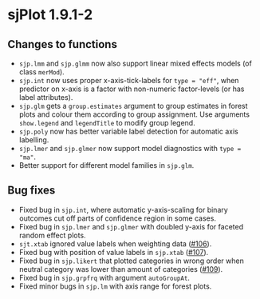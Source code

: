 # sjPlot 1.9.1-2

## Changes to functions

* `sjp.lmm`  and `sjp.glmm` now also support linear mixed effects models (of class `merMod`).
* `sjp.int` now uses proper x-axis-tick-labels for `type = "eff"`, when predictor on x-axis is a factor with non-numeric factor-levels (or has label attributes).
* `sjp.glm` gets a `group.estimates` argument to group estimates in forest plots and colour them according to group assignment. Use arguments `show.legend` and `legendTitle` to modify group legend.
* `sjp.poly` now has better variable label detection for automatic axis labelling.
* `sjp.lmer` and `sjp.glmer` now support model diagnostics with `type = "ma"`.
* Better support for different model families in `sjp.glm`.


## Bug fixes

* Fixed bug in `sjp.int`, where automatic y-axis-scaling for binary outcomes cut off parts of confidence region in some cases.
* Fixed bug in `sjp.lmer` and `sjp.glmer` with doubled y-axis for faceted random effect plots.
* `sjt.xtab` ignored value labels when weighting data ([#106](https://github.com/sjPlot/devel/issues/106)).
* Fixed bug with position of value labels in `sjp.xtab` ([#107](https://github.com/sjPlot/devel/issues/107)).
* Fixed bug in `sjp.likert` that plotted categories in wrong order when neutral category was lower than amount of categories ([#109](https://github.com/sjPlot/devel/issues/109)).
* Fixed bug in `sjp.grpfrq` with argument `autoGroupAt`.
* Fixed minor bugs in `sjp.lm` with axis range for forest plots.